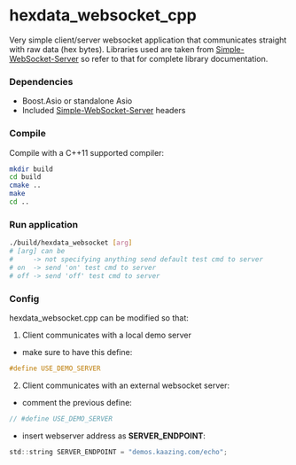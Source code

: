 # __hexdata_websocket_cpp__

Very simple client/server websocket application that communicates straight with raw data (hex bytes).
Libraries used are taken from [Simple-WebSocket-Server](https://github.com/eidheim/Simple-Web-Server) so refer to that for complete library documentation.

### Dependencies
* Boost.Asio or standalone Asio
* Included [Simple-WebSocket-Server](https://github.com/eidheim/Simple-Web-Server) headers

### Compile
Compile with a C++11 supported compiler:
```sh
mkdir build
cd build
cmake ..
make
cd ..
```

### Run application
```sh
./build/hexdata_websocket [arg]
# [arg] can be
#     -> not specifying anything send default test cmd to server
# on  -> send 'on' test cmd to server
# off -> send 'off' test cmd to server
```
### Config
hexdata_websocket.cpp can be modified so that:
1. Client communicates with a local demo server
  - make sure to have this define:
```c
#define USE_DEMO_SERVER
```
2. Client communicates with an external websocket server:
  - comment the previous define:
```c
// #define USE_DEMO_SERVER
```
  - insert webserver address as __SERVER_ENDPOINT__:
  ```c
std::string SERVER_ENDPOINT = "demos.kaazing.com/echo";
  ```
